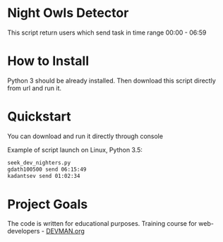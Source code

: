 # Night Owls Detector

This script return users which send task in time range 00:00 - 06:59

# How to Install

Python 3 should be already installed. Then download this script directly from url and run it.

# Quickstart

You can download and run it directly through console

Example of script launch on Linux, Python 3.5:

```bash
seek_dev_nighters.py
gdath100500 send 06:15:49
kadantsev send 01:02:34
```

# Project Goals

The code is written for educational purposes. Training course for web-developers - [DEVMAN.org](https://devman.org)
